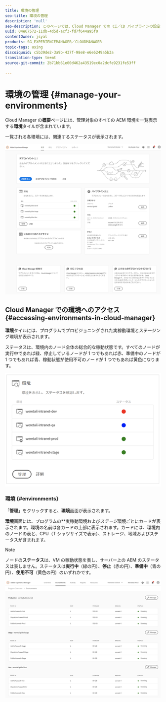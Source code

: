 ```yaml
---
title: 環境の管理
seo-title: 環境の管理
description: 'null'
seo-description: このページでは、Cloud Manager での CI／CD パイプラインの設定および実行に使用される実稼動環境および非実稼動環境の一覧を示します。
uuid: 04e67572-11db-4d5d-acf3-fd7f644a95f0
contentOwner: jsyal
products: SG_EXPERIENCEMANAGER／CLOUDMANAGER
topic-tags: using
discoiquuid: c5b39de2-3a9b-437f-98e8-e6e6249a5b3a
translation-type: tm+mt
source-git-commit: 2b71bb61e00d462a43519ec0a2dcfe9231fe53ff

---
```



# 環境の管理 {#manage-your-environments}

Cloud Manager の&#x200B;**概要**&#x200B;ページには、管理対象のすべての AEM 環境を一覧表示する&#x200B;**環境**&#x200B;タイルが含まれています。

一覧される各環境には、関連するステータスが表示されます。

![](assets/Manage_Environments1.png)

## Cloud Manager での環境へのアクセス {#accessing-environments-in-cloud-manager}

**環境**&#x200B;タイルには、プログラムでプロビジョニングされた実稼動環境とステージング環境が表示されます。

ステータスは、環境内のノード全体の総合的な稼動状態です。すべてのノードが実行中であれば緑、停止しているノードが 1 つでもあれば赤、準備中のノードが 1 つでもあれば青、稼動状態が使用不可のノードが 1 つでもあれば黄色になります。

![](assets/manage_environments-screen2.png)

### 環境 {#environments}

「**管理**」をクリックすると、**環境**&#x200B;画面が表示されます。

**環境**&#x200B;画面には、プログラムの&#x200B;**&#x200B;実稼動環境および&#x200B;*ステージ*&#x200B;環境ごとにカードが表示されます。環境の名前は各カードの上部に表示されます。カードには、環境内のノードの表と、CPU（T シャツサイズで表示）、ストレージ、地域およびステータスが含まれます。

>[!NOTE]
>
>ノードの&#x200B;**ステータス**&#x200B;は、VM の稼動状態を表し、サーバー上の AEM のステータスは表しません。ステータスは&#x200B;**実行中**（緑の円）、**停止**（赤の円）、**準備中**（青の円）、**使用不可**（黄色の円）のいずれかです。

![](assets/Manage_Environments2.png)
